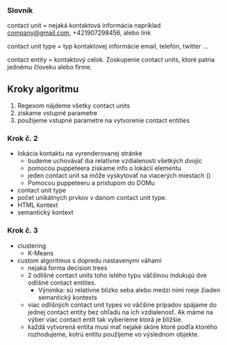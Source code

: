 ### Slovník

contact unit = nejaká kontaktová informácia napríklad company@gmail.com, +421907298456, alebo link

contact unit type = typ kontaktovej informácie email, telefón, twitter ...

contact entity = kontaktový celok. Zoskupenie contact units, ktoré patria jednému človeku alebo firme.


## Kroky algoritmu
1. Regexom nájdeme všetky contact units
2. získame vstupné parametre
3. použijeme vstupné parametre na vytvorenie contact entities

### Krok č. 2
- lokácia kontaktu na vyrenderovanej stránke
    - budeme uchovávať iba relatívne vzdialenosti všetkých dvojíc
    - pomocou puppeteera získame info o lokácií elementu
    - jeden contact unit sa môže vyskytovať na viacerých miestach ()
    - Pomocou puppeteeru a prístupom do DOMu
- contact unit type
- počet unikátnych prvkov v danom contact unit type.
- HTML kontext
- semantický kontext


### Krok č. 3
- clustering
    - K-Means
- custom algoritmus s dopredu nastavenymi váhami
    - nejaká forma decision trees
    - 2 odlišné contact units toho istého typu väčšinou indukujú dve odlišné contact entities. 
        - Výnimka: sú relatívne blízko seba alebo medzi nimi nieje žiaden semantický kontexts
    - viac odlišných contact unit types vo väčšine prípadov spájame do jednej contact entity bez ohľadu na ich vzdialenosť. Ak máme na výber viac contact entít tak vyberieme ktorá je bližšie.
    - každá vytvorená entita musí mať nejaké skóre ktoré podľa ktorého rozhodujeme, kotrú entitu použijeme vo výslednom objekte.






